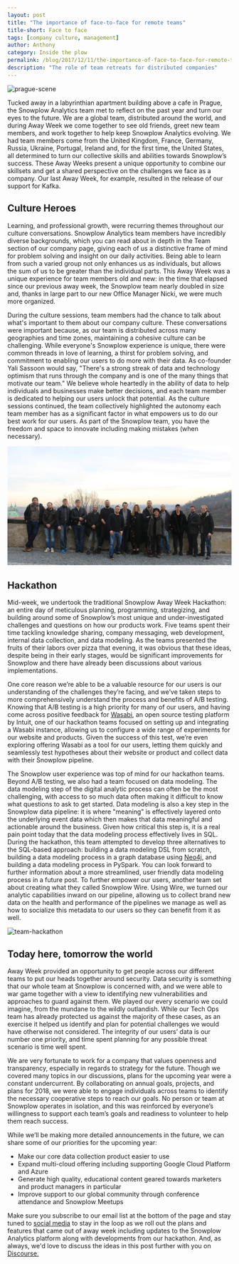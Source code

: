 ```yaml
---
layout: post
title: "The importance of face-to-face for remote teams"
title-short: Face to face
tags: [company culture, management]
author: Anthony
category: Inside the plow
permalink: /blog/2017/12/11/the-importance-of-face-to-face-for-remote-teams/
description: "The role of team retreats for distributed companies"
---
```


![prague-scene][prague]

Tucked away in a labyrinthian apartment building above a cafe in Prague, the Snowplow Analytics team met to reflect on the past year and turn our eyes to the future. We are a global team, distributed around the world, and during Away Week we come together to see old friends, greet new team members, and work together to help keep Snowplow Analytics evolving. We had team members come from the United Kingdom, France, Germany, Russia, Ukraine, Portugal, Ireland and, for the first time, the United States, all determined to turn our collective skills and abilities towards Snowplow’s success. These Away Weeks present a unique opportunity to combine our skillsets and get a shared perspective on the challenges we face as a company. Our last Away Week, for example, resulted in the release of our support for Kafka.

<h2 id="culture heroes">Culture Heroes</h2>

Learning, and professional growth, were recurring themes throughout our culture conversations. Snowplow Analytics team members have incredibly diverse backgrounds, which you can read about in depth in the Team section of our company page, giving each of us a distinctive frame of mind for problem solving and insight on our daily activities. Being able to learn from such a varied group not only enhances us as individuals, but allows the sum of us to be greater than the individual parts. This Away Week was a unique experience for team members old and new: in the time that elapsed since our previous away week, the Snowplow team nearly doubled in size and, thanks in large part to our new Office Manager Nicki, we were much more organized.

During the culture sessions, team members had the chance to talk about what's important to them about our company culture. These conversations were important because, as our team is distributed across many geographies and time zones, maintaining a cohesive culture can be challenging. While everyone's Snowplow experience is unique, there were common threads in love of learning, a thirst for problem solving, and commitment to enabling our users to do more with their data. As co-founder Yali Sassoon would say, "There's a strong streak of data and technology optimism that runs through the company and is one of the many things that motivate our team." We believe whole heartedly in the ability of data to help individuals and businesses make better decisions, and each team member is dedicated to helping our users unlock that potential. As the culture sessions continued, the team collectively highlighted the autonomy each team member has as a significant factor in what empowers us to do our best work for our users. As part of the Snowplow team, you have the freedom and space to innovate including making mistakes (when necessary).

![team-photo][team]

<h2 id="hackathon">Hackathon</h2>

Mid-week, we undertook the traditional Snowplow Away Week Hackathon: an entire day of meticulous planning, programming, strategizing, and building around some of Snowplow’s most unique and under-investigated challenges and questions on how our products work. Five teams spent their time tackling knowledge sharing, company messaging, web development, internal data collection, and data modeling. As the teams presented the fruits of their labors over pizza that evening, it was obvious that these ideas, despite being in their early stages, would be significant improvements for Snowplow and there have already been discussions about various implementations.

One core reason we’re able to be a valuable resource for our users is our understanding of the challenges they’re facing, and we’ve taken steps to more comprehensively understand the process and benefits of A/B testing. Knowing that A/B testing is a high priority for many of our users, and having come across positive feedback for [Wasabi][wasabi], an open source testing platform by Intuit, one of our hackathon teams focused on setting up and integrating a Wasabi instance, allowing us to configure a wide range of experiments for our website and products. Given the success of this test, we’re even exploring offering Wasabi as a tool for our users, letting them quickly and seamlessly test hypotheses about their website or product and collect data with their Snowplow pipeline.

The Snowplow user experience was top of mind for our hackathon teams. Beyond A/B testing, we also had a team focused on data modeling. The data modeling step of the digital analytic process can often be the most challenging, with access to so much data often making it difficult to know what questions to ask to get started. Data modeling is also a key step in the Snowplow data pipeline: it is where "meaning" is effectively layered onto the underlying event data which then makes that data meaningful and actionable around the business. Given how critical this step is, it is a real pain point today that the data modeling process effectively lives in SQL. During the hackathon, this team attempted to develop three alternatives to the SQL-based approach: building a data modeling DSL from scratch, building a data modeling process in a graph database using [Neo4j][neo], and building a data modeling process in PySpark. You can look forward to further information about a more streamlined, user friendly data modeling process in a future post. To further empower our users, another team set about creating what they called Snowplow Wire. Using Wire, we turned our analytic capabilities inward on our pipeline, allowing us to collect brand new data on the health and performance of the pipelines we manage as well as how to socialize this metadata to our users so they can benefit from it as well.

![team-hackathon][hackathon]

<h2 id="today here tomorrow the world">Today here, tomorrow the world</h2>

Away Week provided an opportunity to get people across our different teams to put our heads together around security. Data security is something that our whole team at Snowplow is concerned with, and we were able to war game together with a view to identifying new vulnerabilities and approaches to guard against them. We played our every scenario we could imagine, from the mundane to the wildly outlandish. While our Tech Ops team has already protected us against the majority of these cases, as an exercise it helped us identify and plan for potential challenges we would have otherwise not considered. The integrity of our users’ data is our number one priority, and time spent planning for any possible threat scenario is time well spent.

We are very fortunate to work for a company that values openness and transparency, especially in regards to strategy for the future. Though we covered many topics in our discussions, plans for the upcoming year were a constant undercurrent. By collaborating on annual goals, projects, and plans for 2018, we were able to engage individuals across teams to identify the necessary cooperative steps to reach our goals. No person or team at Snowplow operates in isolation, and this was reinforced by everyone’s willingness to support each team’s goals and readiness to volunteer to help them reach success.

While we’ll be making more detailed announcements in the future, we can share some of our priorities for the upcoming year:
+ Make our core data collection product easier to use
+ Expand multi-cloud offering including supporting Google Cloud Platform and Azure
+ Generate high quality, educational content geared towards marketers and product managers in particular
+ Improve support to our global community through conference attendance and Snowplow Meetups

Make sure you subscribe to our email list at the bottom of the page and stay tuned to [social media][twitter] to stay in the loop as we roll out the plans and features that came out of away week including updates to the Snowplow Analytics platform along with developments from our hackathon. And, as always, we'd love to discuss the ideas in this post further with you on [Discourse.][discourse]



[twitter]: https://twitter.com/snowplowdata

[prague]: /assets/img/blog/2017/12/prague.JPG

[team]: /assets/img/blog/2017/12/the-team-2.JPG

[hackathon]: /assets/img/blog/2017/12/hackathon.jpg

[wasabi]: https://github.com/intuit/wasabi

[discourse]: http://discourse.snowplowanalytics.com/

[neo]: https://neo4j.com/
